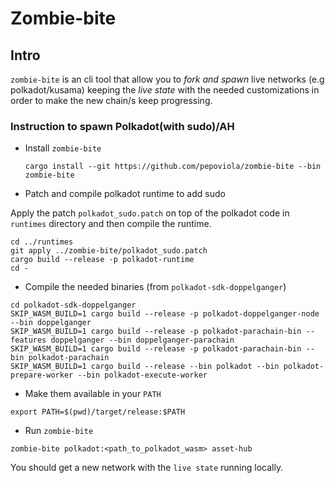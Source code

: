 # Zombie-bite

## Intro

`zombie-bite` is an cli tool that allow you to _fork and spawn_ live networks (e.g polkadot/kusama) keeping the _live state_ with the needed customizations in order to make the new chain/s keep progressing.

### Instruction to spawn Polkadot(with sudo)/AH

 - Install `zombie-bite`

   ```
   cargo install --git https://github.com/pepoviola/zombie-bite --bin zombie-bite
   ```

- Patch and compile polkadot runtime to add sudo

Apply the patch `polkadot_sudo.patch` on top of the polkadot code in `runtimes` directory and then compile the runtime.

```
cd ../runtimes
git apply ../zombie-bite/polkadot_sudo.patch
cargo build --release -p polkadot-runtime
cd -
```

- Compile the needed binaries (from `polkadot-sdk-doppelganger`)

```
cd polkadot-sdk-doppelganger
SKIP_WASM_BUILD=1 cargo build --release -p polkadot-doppelganger-node --bin doppelganger
SKIP_WASM_BUILD=1 cargo build --release -p polkadot-parachain-bin --features doppelganger --bin doppelganger-parachain
SKIP_WASM_BUILD=1 cargo build --release -p polkadot-parachain-bin --bin polkadot-parachain
SKIP_WASM_BUILD=1 cargo build --release --bin polkadot --bin polkadot-prepare-worker --bin polkadot-execute-worker
```

- Make them available in your `PATH`

 ```
 export PATH=$(pwd)/target/release:$PATH
 ```

- Run `zombie-bite`

```
zombie-bite polkadot:<path_to_polkadot_wasm> asset-hub
```

You should get a new network with the `live state` running locally.
